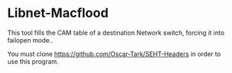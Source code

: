 # Libnet-Macflood
This tool fills the CAM table of a destination Network switch, forcing it into failopen mode..

You must clone https://github.com/Oscar-Tark/SEHT-Headers in order to use this program.
